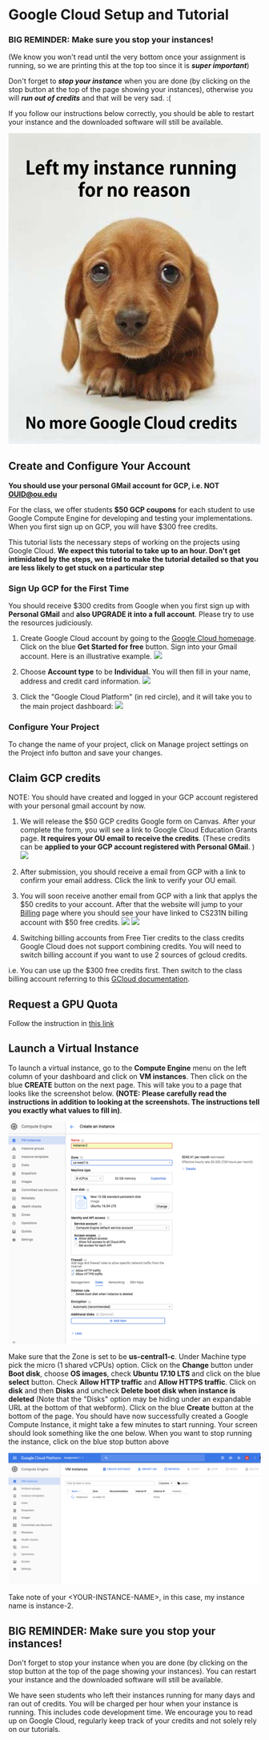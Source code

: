 # Google Cloud Setup and Tutorial

### BIG REMINDER: Make sure you stop your instances! 

(We know you won't read until the very bottom once your assignment is running, so we are printing this at the top too since it is ***super important***)

Don't forget to ***stop your instance*** when you are done (by clicking on the stop button at the top of the page showing your instances), otherwise you will ***run out of credits*** and that will be very sad. :(

If you follow our instructions below correctly, you should be able to restart your instance and the downloaded software will still be available.

![](.img/sadpuppy_nocredits.png)

## Create and Configure Your Account

**You should use your personal GMail account for GCP, i.e. NOT OUID@ou.edu** 

For the class, we offer students **$50 GCP coupons** for each student to use Google Compute Engine for developing and testing your
implementations. When you first sign up on GCP, you will have $300 free credits.

This tutorial lists the necessary steps of working on the projects using Google Cloud. **We expect this tutorial to take up to an hour. Don't get intimidated by the steps, we tried to make the tutorial detailed so that you are less likely to get stuck on a particular step**

### Sign Up GCP for the First Time

You should receive $300 credits from Google when you first sign up with **Personal GMail** and **also UPGRADE it into a full account**. 
Please try to use the resources judiciously. 

1. Create Google Cloud account by going to the [Google Cloud homepage](https://cloud.google.com/?utm_source=google&utm_medium=cpc&utm_campaign=2015-q2-cloud-na-gcp-skws-freetrial-en&gclid=CP2e4PPpiNMCFU9bfgodGHsA1A "Title"). Click on the blue **Get Started for free** button. Sign into your Gmail account. Here is an illustrative example.
![](.img/launching-screen.png)

2. Choose **Account type** to be **Individual**. You will then fill in your name, address and credit card information.
![](.img/register-info.png)

3. Click the "Google Cloud Platform" (in red circle), and it will take you to the main project dashboard:
![](.img/welcome-screen.png)


### Configure Your Project 

To change the name of your project, click on Manage project settings on the Project info button and save your changes.

## Claim GCP credits 

NOTE: You should have created and logged in your GCP account registered with your personal gmail account by now. 

1. We will release the $50 GCP credits Google form on Canvas. After your complete the form, you will see a link to Google Cloud Education Grants page. **It requires your OU email to receive the credits**. (These credits can be **applied to your GCP account registered with Personal GMail**. )
![](.img/get-coupon.png)

2. After submission, you should receive a email from GCP with a link to confirm your email address. Click the link to verify your OU email.

3. You will soon receive another email from GCP with a link that applys the $50 credits to your account. After that the website will jump to your [Billing](https://console.cloud.google.com/billing) page where you should see your have linked to CS231N billing account with $50 free credits. 
![](.img/accept-credits.png)
![](.img/billing-page.png)

4. Switching billing accounts from Free Tier credits to the class credits
Google Cloud does not support combining credits. You will need to switch billing account if you want to use 2 sources of gcloud credits. 

i.e. You can use up the $300 free credits first. Then switch to the class billing account referring to this [GCloud documentation](https://cloud.google.com/billing/docs/how-to/modify-project#change_the_billing_account_for_a_project).

## Request a GPU Quota

Follow the instruction in [this link](https://docs.google.com/document/d/15qyetKk1gx3iEvrG0TDkuNwI0z9dcg2GmN0GdTBMjcs/edit#heading=h.adb3jurpnxai)
 
## Launch a Virtual Instance

To launch a virtual instance, go to the **Compute Engine** menu on the left column of your dashboard and click on **VM instances**. Then click on the blue **CREATE** button on the next page. This will take you to a page that looks like the screenshot below. **(NOTE: Please carefully read the instructions in addition to looking at the screenshots. The instructions tell you exactly what values to fill in)**.

![](.img/cloud-create-instance-screen.png)

Make sure that the Zone is set to be **us-central1-c**. Under Machine type pick the micro (1 shared vCPUs) option. Click on the **Change** button under **Boot disk**, choose **OS images**, check **Ubuntu 17.10 LTS** and click on the blue **select** button. Check **Allow HTTP traffic** and **Allow HTTPS traffic**. Click on **disk** and then **Disks** and uncheck **Delete boot disk when instance is deleted** (Note that the "Disks" option may be hiding under an expandable URL at the bottom of that webform). Click on the blue **Create** button at the bottom of the page. You should have now successfully created a Google Compute Instance, it might take a few minutes to start running. Your screen should look something like the one below. When you want to stop running the instance, click on the blue stop button above

![](.img/cloud-instance-started.png)

Take note of your \<YOUR-INSTANCE-NAME>, in this case, my instance name is instance-2.

## BIG REMINDER: Make sure you stop your instances! ##

Don't forget to stop your instance when you are done (by clicking on the stop button at the top of the page showing your instances). You can restart your instance and the downloaded software will still be available.

We have seen students who left their instances running for many days and ran out of credits. You will be charged per hour when your instance is running. This includes code development time. We encourage you to read up on Google Cloud, regularly keep track of your credits and not solely rely on our tutorials.
